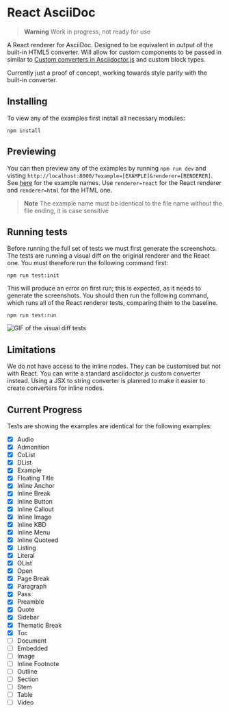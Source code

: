 # React AsciiDoc

> **Warning**
> Work in progress, not ready for use

A React renderer for AsciiDoc. Designed to be equivalent in output of the built-in HTML5 converter.
Will allow for custom components to be passed in similar to [Custom converters in Asciidoctor.js](https://docs.asciidoctor.org/asciidoctor.js/latest/extend/converter/custom-converter/) and custom block types.

Currently just a proof of concept, working towards style parity with the built-in converter.

## Installing
To view any of the examples first install all necessary modules:

```
npm install
```

## Previewing

You can then preview any of the examples by running `npm run dev` and visting `http://localhost:8000/?example=[EXAMPLE]&renderer=[RENDERER]`. See [here](https://github.com/oxidecomputer/react-asciidoc/tree/main/src/examples) for the example names. Use `renderer=react` for the React renderer and `renderer=html` for the HTML one. 

> **Note**
> The example name must be identical to the file name without the file ending, it is case sensitive

## Running tests
Before running the full set of tests we must first generate the screenshots. The tests are running a visual diff on the original renderer and the React one. You must therefore run the following command first:

```
npm run test:init
```

This will produce an error on first run; this is expected, as it needs to generate the screenshots. You should then run the following command, which runs all of the React renderer tests, comparing them to the baseline.

```
npm run test:run
```

![GIF of the visual diff tests](https://user-images.githubusercontent.com/4020798/196468163-a3fac4eb-ddec-43d1-99ee-a38fe7cd7062.gif)

## Limitations
We do not have access to the inline nodes. They can be customised but not with React. You can write a standard asciidoctor.js custom converter instead. Using a JSX to string converter is planned to make it easier to create converters for inline nodes.

## Current Progress
Tests are showing the examples are identical for the following examples:

- [x] Audio
- [x] Admonition
- [x] CoList
- [x] DList
- [x] Example
- [x] Floating Title
- [x] Inline Anchor
- [x] Inline Break
- [x] Inline Button
- [x] Inline Callout
- [x] Inline Image
- [x] Inline KBD
- [x] Inline Menu
- [x] Inline Quoteed
- [x] Listing
- [x] Literal
- [x] OList
- [x] Open
- [x] Page Break
- [x] Paragraph
- [x] Pass
- [x] Preamble
- [x] Quote
- [x] Sidebar
- [x] Thematic Break
- [x] Toc
- [ ] Document
- [ ] Embedded
- [ ] Image
- [ ] Inline Footnote
- [ ] Outline
- [ ] Section
- [ ] Stem
- [ ] Table
- [ ] Video
